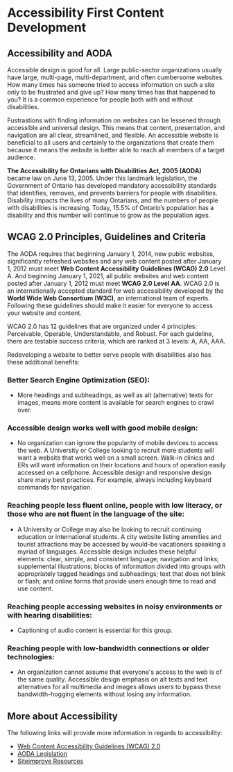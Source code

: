 # Accessibility First Content Development

## Accessibility and AODA

Accessible design is good for all. Large public-sector organizations usually have large, multi-page, multi-department, and often cumbersome websites. How many times has someone tried to access information on such a site only to be frustrated and give up? How many times has that happened to you? It is a common experience for people both with and without disabilities.

Fustrastions with finding information on websites can be lessened through accessible and universal design. This means that content, presentation, and navigation are all clear, streamlined, and flexible. An accessible website is beneficial to all users and certainly to the organizations that create them because it means the website is better able to reach all members of a target audience.

**The Accessibility for Ontarians with Disabilities Act, 2005 \(AODA\)** became law on June 13, 2005. Under this landmark legislation, the Government of Ontario has developed mandatory accessibility standards that identifies, removes, and prevents barriers for people with disabilities. Disability impacts the lives of many Ontarians, and the numbers of people with disabilities is increasing. Today, 15.5% of Ontario’s population has a disability and this number will continue to grow as the population ages.

## WCAG 2.0 Principles, Guidelines and Criteria

The AODA requires that beginning January 1, 2014, new public websites, significantly refreshed websites and any web content posted after January 1, 2012 must meet **Web Content Accessibility Guidelines \(WCAG\) 2.0** Level A. And beginning January 1, 2021, all public websites and web content posted after January 1, 2012 must meet **WCAG 2.0 Level AA**. WCAG 2.0 is an internationally accepted standard for web accessibility developed by the **World Wide Web Consortium \(W3C\)**, an international team of experts. Following these guidelines should make it easier for everyone to access your website and content.

WCAG 2.0 has 12 guidelines that are organized under 4 principles: Perceivable, Operable, Understandable, and Robust. For each guideline, there are testable success criteria, which are ranked at 3 levels: A, AA, AAA.

Redeveloping a website to better serve people with disabilities also has these additional benefits:

### Better Search Engine Optimization \(SEO\):

* More headings and subheadings, as well as alt \(alternative\) texts for images, means more content is available for search engines to crawl over.

### Accessible design works well with good mobile design:

* No organization can ignore the popularity of mobile devices to access the web. A University or College looking to recruit more students will want a website that works well on a small screen. Walk-in clinics and ERs will want information on their locations and hours of operation easily accessed on a cellphone. Accessible design and responsive design share many best practices. For example, always including keyboard commands for navigation.

### Reaching people less fluent online, people with low literacy, or those who are not fluent in the language of the site:

* A University or College may also be looking to recruit continuing education or international students. A city website listing amenities and tourist attractions may be accessed by would-be vacationers speaking a myriad of languages. Accessible design includes these helpful elements: clear, simple, and consistent language; navigation and links; supplemental illustrations; blocks of information divided into groups with appropriately tagged headings and subheadings; text that does not blink or flash; and online forms that provide users enough time to read and use content.

### Reaching people accessing websites in noisy environments or with hearing disabilities:

* Captioning of audio content is essential for this group.

### Reaching people with low-bandwidth connections or older technologies:

* An organization cannot assume that everyone's access to the web is of the same quality. Accessible design emphasis on alt texts and text alternatives for all multimedia and images allows users to bypass these bandwidth-hogging elements without losing any information.

## More about Accessibility

The following links will provide more information in regards to accessibility:

* [Web Content Accessibility Guidelines \(WCAG\) 2.0](https://www.w3.org/TR/WCAG20/)
* [AODA Legislation](https://www.ontario.ca/laws/regulation/110191)
* [Siteimprove Resources](http://siteimprove.com/resources/)

